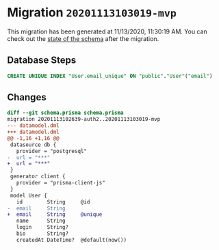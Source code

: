 # Migration `20201113103019-mvp`

This migration has been generated at 11/13/2020, 11:30:19 AM.
You can check out the [state of the schema](./schema.prisma) after the migration.

## Database Steps

```sql
CREATE UNIQUE INDEX "User.email_unique" ON "public"."User"("email")
```

## Changes

```diff
diff --git schema.prisma schema.prisma
migration 20201113102639-auth2..20201113103019-mvp
--- datamodel.dml
+++ datamodel.dml
@@ -1,16 +1,16 @@
 datasource db {
   provider = "postgresql"
-  url = "***"
+  url = "***"
 }
 generator client {
   provider = "prisma-client-js"
 }
 model User {
   id        String     @id
-  email     String     
+  email     String     @unique
   name      String
   login     String?
   bio       String?
   createdAt DateTime?  @default(now())
```


